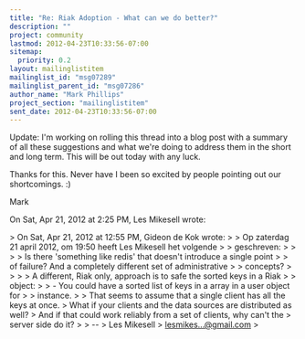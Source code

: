 ```yaml
---
title: "Re: Riak Adoption - What can we do better?"
description: ""
project: community
lastmod: 2012-04-23T10:33:56-07:00
sitemap:
  priority: 0.2
layout: mailinglistitem
mailinglist_id: "msg07289"
mailinglist_parent_id: "msg07286"
author_name: "Mark Phillips"
project_section: "mailinglistitem"
sent_date: 2012-04-23T10:33:56-07:00
---
```



Update: I'm working on rolling this thread into a blog post with a summary
of all these suggestions and what we're doing to address them in the short
and long term. This will be out today with any luck.

Thanks for this. Never have I been so excited by people pointing out our
shortcomings. :)

Mark


On Sat, Apr 21, 2012 at 2:25 PM, Les Mikesell  wrote:

&gt; On Sat, Apr 21, 2012 at 12:55 PM, Gideon de Kok  wrote:
&gt; &gt; Op zaterdag 21 april 2012, om 19:50 heeft Les Mikesell het volgende
&gt; &gt; geschreven:
&gt; &gt;
&gt; &gt; Is there 'something like redis' that doesn't introduce a single point
&gt; &gt; of failure? And a completely different set of administrative
&gt; &gt; concepts?
&gt; &gt;
&gt; &gt; A different, Riak only, approach is to safe the sorted keys in a Riak
&gt; &gt; object:
&gt; &gt; - You could have a sorted list of keys in a array in a user object for
&gt; &gt; instance.
&gt;
&gt; That seems to assume that a single client has all the keys at once.
&gt; What if your clients and the data sources are distributed as well?
&gt; And if that could work reliably from a set of clients, why can't the
&gt; server side do it?
&gt;
&gt; --
&gt; Les Mikesell
&gt; lesmikes...@gmail.com
&gt;

